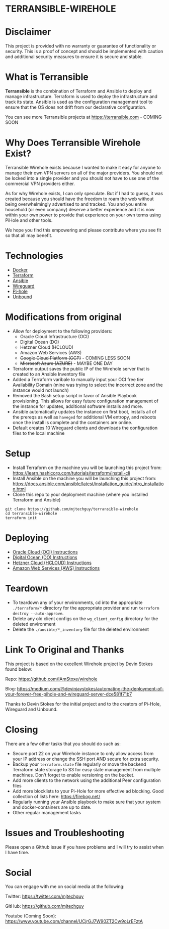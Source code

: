 # TERRANSIBLE-WIREHOLE

# Disclaimer

This project is provided with no warranty or guarantee of functionality or security. This is a proof of concept and should be implemented with caution and additional security measures to ensure it is secure and stable.

# What is Terransible

**Terransible** is the combination of Terraform and Ansible to deploy and manage infrastructure. Terraform is used to deploy the infrastructure and track its state. Ansible is used as the configuration management tool to ensure that the OS does not drift from our declarative configuration.

You can see more Terransible projects at https://terransible.com - COMING SOON

# Why Does Terransible Wirehole Exist?

Terransible Wirehole exists because I wanted to make it easy for anyone to manage their own VPN servers on all of the major providers. You should not be locked into a single provider and you should not have to use one of the commercial VPN providers either.

As for why Wirehole exists, I can only speculate. But if I had to guess, it was created because you should have the freedom to roam the web without being overwhelmingly advertised to and tracked. You and you entire household (or even company) deserve a better experience and it is now within your own power to provide that experience on your own terms using PiHole and other tools.

We hope you find this empowering and please contribute where you see fit so that all may benefit.

# Technologies

* [Docker](https://docs.docker.com/engine/)
* [Terraform](https://www.terraform.io/)
* [Ansible](https://www.ansible.com/)
* [Wireguard](https://www.wireguard.com/)
* [Pi-hole](https://pi-hole.net/)
* [Unbound](https://nlnetlabs.nl/projects/unbound/about/)

# Modifications from original

* Allow for deployment to the following providers:
  * Oracle Cloud Infrastructure (OCI)
  * Digital Ocean (DO)
  * Hetzner Cloud (HCLOUD)
  * Amazon Web Services (AWS)
  * ~~Google Cloud Platform (GCP)~~ - COMING LESS SOON
  * ~~Microsoft Azure (AZURE)~~ - MAYBE ONE DAY
* Terraform output saves the public IP of the Wirehole server that is created to an Ansible Inventory file
* Added a Terraform varibale to manually input your OCI free tier Availability Domain (mine was trying to select the incorrect zone and the instance would not launch)
* Removed the Bash setup script in favor of Ansible Playbook provisioning. This allows for easy future configuration management of the instance for updates, additional software installs and more.
* Ansible automatically updates the instance on first boot, installs all of the prereqs as well as `haveged` for additional VM entropy, and reboots once the install is complete and the containers are online.
* Default creates 10 Wireguard clients and downloads the configuration files to the local machine

# Setup

* Install Terraform on the machine you will be launching this project from: https://learn.hashicorp.com/tutorials/terraform/install-cli
* Install Ansible on the machine you will be launching this project from: https://docs.ansible.com/ansible/latest/installation_guide/intro_installation.html
* Clone this repo to your deployment machine (where you installed Terraform and Ansible)

```
git clone https://github.com/mjtechguy/terransible-wirehole
cd terransible-wirehole
terraform init
```

# Deploying

* [Oracle Cloud (OCI) Instructions](./terraform/oracle/README.md)
* [Digital Ocean (DO) Instructions](./terraform/digitalocean/README.md)
* [Hetzner Cloud (HCLOUD) Instructions](./terraform/hetzner/README.md)
* [Amazon Web Services (AWS) Instructions](./terraform/aws/README.md)

# Teardown

* To teardown any of your environments, cd into the appropriate `./terraform/*` directory for the appropriate provider and run `terraform destroy --auto-approve`.
* Delete any old client configs on the `wg_client_config` directory for the deleted environment
* Delete the `./ansible/*_inventory` file for the deleted environment

# Link To Original and Thanks

This project is based on the excellent Wirehole project by Devin Stokes found below:

Repo: https://github.com/IAmStoxe/wirehole

Blog: https://medium.com/@devinjaystokes/automating-the-deployment-of-your-forever-free-pihole-and-wireguard-server-dce581f71b7

Thanks to Devin Stokes for the initial project and to the creators of Pi-Hole, Wireguard and Unbound.


# Closing

There are a few other tasks that you should do such as:
* Secure port 22 on your Wirehole instance to only allow access from your IP address or change the SSH port AND secure for extra security.
* Backup your `terraform.state` file regularly or move the backend Terraform state storage to S3 for easy state management from multiple machines. Don't forget to enable versioning on the bucket.
* Add more clients to the network using the additional Peer configuration files
* Add more blocklists to your Pi-Hole for more effective ad blocking. Good collection of lists here: https://firebog.net/
* Regularly running your Ansible playbook to make sure that your system and docker-containers are up to date.
* Other regular management tasks

# Issues and Troubleshooting

Please open a Github issue if you have problems and I will try to assist when I have time.

# Social

You can engage with me on social media at the following:

Twitter: https://twitter.com/mjtechguy

GitHub: https://github.com/mjtechguy

Youtube (Coming Soon): https://www.youtube.com/channel/UCjrGJ7W90ZT2Cw9oLrEFztA

